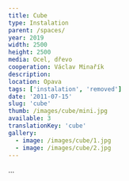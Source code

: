 ```yaml
---
title: Cube
type: Instalation
parent: /spaces/
year: 2019
width: 2500
height: 2500
media: Ocel, dřevo
cooperation: Václav Minařík
description: 
location: Opava
tags: ['instalation', 'removed']
date: '2011-07-15'
slug: 'cube'
thumb: /images/cube/mini.jpg
available: 3
translationKey: 'cube'
gallery:
  - image: /images/cube/1.jpg
  - image: /images/cube/2.jpg
---
```

...

